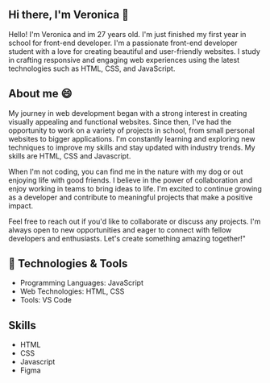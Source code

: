 ## Hi there, I'm Veronica 👋

Hello! I'm Veronica and im 27 years old. I'm just finished my first year in school for front-end developer. I'm a passionate front-end developer student with a love for creating beautiful and user-friendly websites. I study in crafting responsive and engaging web experiences using the latest technologies such as HTML, CSS, and JavaScript.

## About me 😄
My journey in web development began with a strong interest in creating visually appealing and functional websites. Since then, I've had the opportunity to work on a variety of projects in school, from small personal websites to bigger applications. I'm constantly learning and exploring new techniques to improve my skills and stay updated with industry trends. My skills are HTML, CSS and Javascript.

When I'm not coding, you can find me in the nature with my dog or out enjoying life with good friends. I believe in the power of collaboration and enjoy working in teams to bring ideas to life. I'm excited to continue growing as a developer and contribute to meaningful projects that make a positive impact.

Feel free to reach out if you'd like to collaborate or discuss any projects. I'm always open to new opportunities and eager to connect with fellow developers and enthusiasts. Let's create something amazing together!"

## 🔧 Technologies & Tools
- Programming Languages: JavaScript
- Web Technologies: HTML, CSS
- Tools: VS Code

## Skills
- HTML
- CSS
- Javascript
- Figma


<!--
**Asora7/Asora7** is a ✨ _special_ ✨ repository because its `README.md` (this file) appears on your GitHub profile.

Here are some ideas to get you started:

- 🔭 I’m currently working on ...
- 🌱 I’m currently learning ...
- 👯 I’m looking to collaborate on ...
- 🤔 I’m looking for help with ...
- 💬 Ask me about ...
- 📫 How to reach me: ...
- 😄 Pronouns: ...
- ⚡ Fun fact: ...
-->
